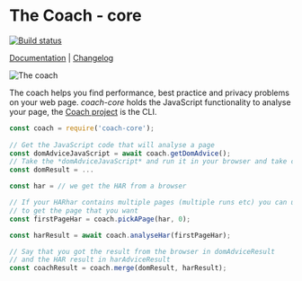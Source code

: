 # The Coach - core

[![Build status][travis-image]][travis-url]

[Documentation](https://www.sitespeed.io/documentation/coach/) | [Changelog](https://github.com/sitespeedio/coach-core/blob/master/CHANGELOG.md)

![The coach](img/coach.png)

The coach helps you find performance, best practice and privacy problems on your web page. *coach-core* holds the JavaScript functionality to analyse your page, the [Coach project](https://github.com/sitespeedio/coach) is the CLI.

```js
const coach = require('coach-core');
  
// Get the JavaScript code that will analyse a page
const domAdviceJavaScript = await coach.getDomAdvice();
// Take the *domAdviceJavaScript* and run it in your browser and take care of the result.
const domResult = ...

const har = // we get the HAR from a browser

// If your HARhar contains multiple pages (multiple runs etc) you can use the API
// to get the page that you want
const firstPageHar = coach.pickAPage(har, 0);

const harResult = await coach.analyseHar(firstPageHar);

// Say that you got the result from the browser in domAdviceResult
// and the HAR result in harAdviceResult
const coachResult = coach.merge(domResult, harResult);
```

[travis-image]: https://img.shields.io/travis/sitespeedio/coach-core/master.svg?style=flat-square
[travis-url]: https://travis-ci.org/sitespeedio/coach-core
